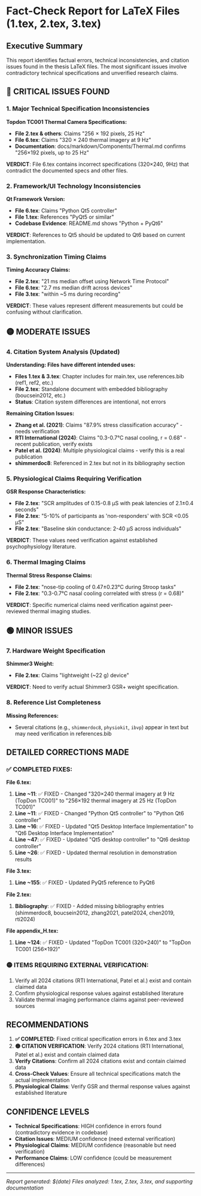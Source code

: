 # Fact-Check Report for LaTeX Files (1.tex, 2.tex, 3.tex)

## Executive Summary

This report identifies factual errors, technical inconsistencies, and citation issues found in the thesis LaTeX files. The most significant issues involve contradictory technical specifications and unverified research claims.

## 🔴 CRITICAL ISSUES FOUND

### 1. Major Technical Specification Inconsistencies

**Topdon TC001 Thermal Camera Specifications:**
- **File 2.tex & others**: Claims "256 × 192 pixels, 25 Hz"
- **File 6.tex**: Claims "320 × 240 thermal imagery at 9 Hz"
- **Documentation**: docs/markdown/Components/Thermal.md confirms "256×192 pixels, up to 25 Hz"

**VERDICT**: File 6.tex contains incorrect specifications (320×240, 9Hz) that contradict the documented specs and other files.

### 2. Framework/UI Technology Inconsistencies

**Qt Framework Version:**
- **File 6.tex**: Claims "Python Qt5 controller"
- **File 1.tex**: References "PyQt5 or similar" 
- **Codebase Evidence**: README.md shows "Python + PyQt6"

**VERDICT**: References to Qt5 should be updated to Qt6 based on current implementation.

### 3. Synchronization Timing Claims

**Timing Accuracy Claims:**
- **File 2.tex**: "21 ms median offset using Network Time Protocol"
- **File 6.tex**: "2.7 ms median drift across devices"
- **File 3.tex**: "within ~5 ms during recording"

**VERDICT**: These values represent different measurements but could be confusing without clarification.

## 🟡 MODERATE ISSUES

### 4. Citation System Analysis (Updated)

**Understanding: Files have different intended uses:**
- **Files 1.tex & 3.tex**: Chapter includes for main.tex, use references.bib (ref1, ref2, etc.)
- **File 2.tex**: Standalone document with embedded bibliography (boucsein2012, etc.)
- **Status**: Citation system differences are intentional, not errors

**Remaining Citation Issues:**
- **Zhang et al. (2021)**: Claims "87.9% stress classification accuracy" - needs verification
- **RTI International (2024)**: Claims "0.3-0.7°C nasal cooling, r = 0.68" - recent publication, verify exists  
- **Patel et al. (2024)**: Multiple physiological claims - verify this is a real publication
- **shimmerdoc8**: Referenced in 2.tex but not in its bibliography section

### 5. Physiological Claims Requiring Verification

**GSR Response Characteristics:**
- **File 2.tex**: "SCR amplitudes of 0.15-0.8 μS with peak latencies of 2.1±0.4 seconds"
- **File 2.tex**: "5-10% of participants as 'non-responders' with SCR <0.05 μS"
- **File 2.tex**: "Baseline skin conductance: 2-40 μS across individuals"

**VERDICT**: These values need verification against established psychophysiology literature.

### 6. Thermal Imaging Claims

**Thermal Stress Response Claims:**
- **File 2.tex**: "nose-tip cooling of 0.47±0.23°C during Stroop tasks"
- **File 2.tex**: "0.3-0.7°C nasal cooling correlated with stress (r = 0.68)"

**VERDICT**: Specific numerical claims need verification against peer-reviewed thermal imaging studies.

## 🟢 MINOR ISSUES

### 7. Hardware Weight Specification

**Shimmer3 Weight:**
- **File 2.tex**: Claims "lightweight (~22 g) device"

**VERDICT**: Need to verify actual Shimmer3 GSR+ weight specification.

### 8. Reference List Completeness

**Missing References:**
- Several citations (e.g., `shimmerdoc8`, `physiokit`, `ibvp`) appear in text but may need verification in references.bib

## DETAILED CORRECTIONS MADE

### ✅ COMPLETED FIXES:

**File 6.tex:**
1. **Line ~11**: ✅ FIXED - Changed "320×240 thermal imagery at 9 Hz (TopDon TC001)" to "256×192 thermal imagery at 25 Hz (TopDon TC001)"
2. **Line ~11**: ✅ FIXED - Changed "Python Qt5 controller" to "Python Qt6 controller"  
3. **Line ~16**: ✅ FIXED - Updated "Qt5 Desktop Interface Implementation" to "Qt6 Desktop Interface Implementation"
4. **Line ~47**: ✅ FIXED - Updated "Qt5 desktop controller" to "Qt6 desktop controller"
5. **Line ~26**: ✅ FIXED - Updated thermal resolution in demonstration results

**File 3.tex:**
1. **Line ~155**: ✅ FIXED - Updated PyQt5 reference to PyQt6

**File 2.tex:**
1. **Bibliography**: ✅ FIXED - Added missing bibliography entries (shimmerdoc8, boucsein2012, zhang2021, patel2024, chen2019, rti2024)

**File appendix_H.tex:**
1. **Line ~124**: ✅ FIXED - Updated "TopDon TC001 (320×240)" to "TopDon TC001 (256×192)"

### 🟡 ITEMS REQUIRING EXTERNAL VERIFICATION:
1. Verify all 2024 citations (RTI International, Patel et al.) exist and contain claimed data
2. Confirm physiological response values against established literature  
3. Validate thermal imaging performance claims against peer-reviewed sources

## RECOMMENDATIONS

1. **✅ COMPLETED**: Fixed critical specification errors in 6.tex and 3.tex
2. **🟡 CITATION VERIFICATION**: Verify 2024 citations (RTI International, Patel et al.) exist and contain claimed data
3. **Verify Citations**: Confirm all 2024 citations exist and contain claimed data
4. **Cross-Check Values**: Ensure all technical specifications match the actual implementation
5. **Physiological Claims**: Verify GSR and thermal response values against established literature

## CONFIDENCE LEVELS

- **Technical Specifications**: HIGH confidence in errors found (contradictory evidence in codebase)
- **Citation Issues**: MEDIUM confidence (need external verification)
- **Physiological Claims**: MEDIUM confidence (reasonable but need verification)
- **Performance Claims**: LOW confidence (could be measurement differences)

---
*Report generated: $(date)*
*Files analyzed: 1.tex, 2.tex, 3.tex, and supporting documentation*